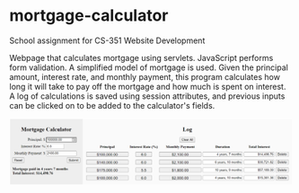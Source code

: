# mortgage-calculator
School assignment for CS-351 Website Development

Webpage that calculates mortgage using servlets. JavaScript performs form validation. A simplified model of mortgage is used. Given the principal amount, interest rate, and monthly payment, this program calculates how long it will take to pay off the mortgage and how much is spent on interest. A log of calculations is saved using session attributes, and previous inputs can be clicked on to be added to the calculator's fields.
            
![Preview](https://github.com/CMcManamon/cmcmanamon.github.io/blob/447b63c5d88b9b0948b4f425fa4cd64fec510ea5/images/gallery/fulls/mortgage-01.png)
